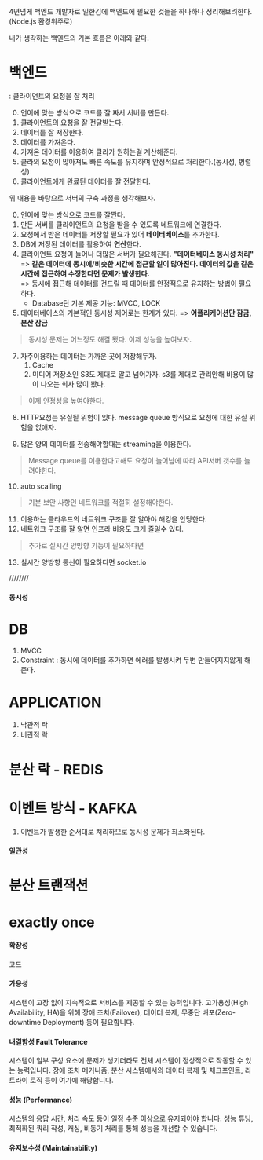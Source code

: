 

4년넘게 백엔드 개발자로 일한김에 백엔드에 필요한 것들을 하나하나 정리해보려한다. (Node.js 환경위주로)

내가 생각하는 백엔드의 기본 흐름은 아래와 같다.

# 백엔드
: 클라이언트의 요청을 잘 처리

0. 언어에 맞는 방식으로 코드를 잘 짜서 서버를 만든다.
1. 클라이언트의 요청을 잘 전달받는다.
2. 데이터를 잘 저장한다.
3. 데이터를 가져온다.
4. 가져온 데이터를 이용하여 클라가 원하는걸 계산해준다.
5. 클라의 요청이 많아져도 빠른 속도를 유지하며 안정적으로 처리한다.(동시성, 병렬성)
6. 클라이언트에게 완료된 데이터를 잘 전달한다.

위 내용을 바탕으로 서버의 구축 과정을 생각해보자.

0. 언어에 맞는 방식으로 코드를 잘짠다.
1. 만든 서버를 클라이언트의 요청을 받을 수 있도록 네트워크에 연결한다.
2. 요청에서 받은 데이터를 저장할 필요가 있어 **데이터베이스**를 추가한다.
3. DB에 저장된 데이터를 활용하여 **연산**한다.
4. 클라이언트 요청이 늘어나 더많은 서버가 필요해진다. **"데이터베이스 동시성 처리"** <br>
    => **같은 데이터에 동시에/비슷한 시간에 접근할 일이 많아진다. 데이터의 값을 같은 시간에 접근하여 수정한다면 문제가 발생한다.** <br>
    => 동시에 접근해 데이터를 건드릴 때 데이터를 안정적으로 유지하는 방법이 필요하다.
    - Database단 기본 제공 기능: MVCC, LOCK
5. 데이터베이스의 기본적인 동시성 제어로는 한계가 있다. => **어플리케이션단 잠금, 분산 잠금**

> 동시성 문제는 어느정도 해결 됐다. 이제 성능을 높여보자.

7. 자주이용하는 데이터는 가까운 곳에 저장해두자. 
    1. Cache
    2. 미디어 저장소인 S3도 제대로 알고 넘어가자. s3를 제대로 관리안해 비용이 많이 나오는 회사 많이 봤다.

> 이제 안정성을 높여야한다.

8. HTTP요청는 유실될 위험이 있다. message queue 방식으로 요청에 대한 유실 위험을 없애자.
<!-- - 한번에 HTTP로 요청하면 문제가 발생할수 있다. 데이터를 처리할수 있는만큼만 처리하게 해준다.
- message queue는 요청을 먼저 안전한 곳에 저장해준다. -->
9. 많은 양의 데이터를 전송해야할때는 streaming을 이용한다.

> Message queue를 이용한다고해도 요청이 늘어남에 따라 API서버 갯수를 늘려야한다.

10. auto scailing

> 기본 보안 사항인 네트워크를 적절히 설정해야한다.

11. 이용하는 클라우드의 네트워크 구조를 잘 알아야 해킹을 안당한다.
12. 네트워크 구조를 잘 알면 인프라 비용도 크게 줄일수 있다.

> 추가로 실시간 양방향 기능이 필요하다면

13. 실시간 양방향 통신이 필요하다면 socket.io




////////


#### 동시성 ####
# DB
1. MVCC
2. Constraint
 : 동시에 데이터를 추가하면 에러를 발생시켜 두번 만들어지지않게 해준다.

# APPLICATION
1. 낙관적 락
2. 비관적 락

# 분산 락 - REDIS

# 이벤트 방식 - KAFKA
1. 이벤트가 발생한 순서대로 처리하므로 동시성 문제가 최소화된다.

#### 일관성 ####
# 분산 트랜잭션 
# exactly once

#### 확장성 ####
코드

#### 가용성 #### 
시스템이 고장 없이 지속적으로 서비스를 제공할 수 있는 능력입니다. 고가용성(High Availability, HA)을 위해 장애 조치(Failover), 데이터 복제, 무중단 배포(Zero-downtime Deployment) 등이 필요합니다.

#### 내결함성 Fault Tolerance ####
시스템이 일부 구성 요소에 문제가 생기더라도 전체 시스템이 정상적으로 작동할 수 있는 능력입니다. 장애 조치 메커니즘, 분산 시스템에서의 데이터 복제 및 체크포인트, 리트라이 로직 등이 여기에 해당합니다.

#### 성능 (Performance) ####
시스템의 응답 시간, 처리 속도 등이 일정 수준 이상으로 유지되어야 합니다. 성능 튜닝, 최적화된 쿼리 작성, 캐싱, 비동기 처리를 통해 성능을 개선할 수 있습니다.

#### 유지보수성 (Maintainability) ####


